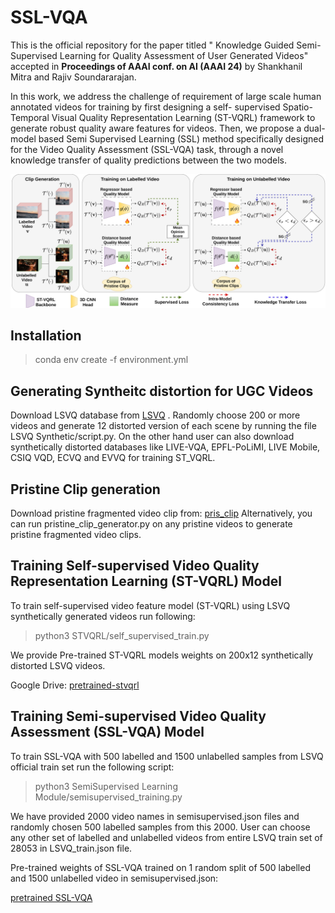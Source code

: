 # SSL-VQA
This is the official repository for the paper titled " Knowledge Guided Semi-Supervised Learning for Quality Assessment of User Generated Videos" accepted in **Proceedings of AAAI conf. on AI (AAAI 24)** by Shankhanil Mitra and Rajiv Soundararajan. 

In this work, we address the challenge of requirement of large scale human annotated videos for training by first designing a self- supervised Spatio-Temporal Visual Quality Representation Learning (ST-VQRL) framework to generate robust quality aware features for videos. Then, we propose a dual-model based Semi Supervised Learning (SSL) method specifically designed for the Video Quality Assessment (SSL-VQA) task, through a novel knowledge transfer of quality predictions between the two models.

![SSL-VQA](https://github.com/Shankhanil006/SSL-VQA/blob/main/sslvqa.png?raw=true)

## Installation 
>conda env create -f environment.yml

## Generating Syntheitc distortion for UGC Videos
Download LSVQ database from [LSVQ](https://github.com/baidut/PatchVQ?raw=true) . Randomly choose 200 or more videos and generate 12 distorted version of each scene by running the file LSVQ Synthetic/script.py. On the other hand user can also download synthetically distorted databases like LIVE-VQA, EPFL-PoLiMI, LIVE Mobile, CSIQ VQD, ECVQ and EVVQ for training ST_VQRL.

## Pristine Clip generation
Download pristine fragmented video clip from:
[pris_clip]()
Alternatively, you can run pristine_clip_generator.py on any pristine videos to generate pristine fragmented video clips.
## Training Self-supervised Video Quality Representation Learning (ST-VQRL) Model
To train self-supervised video feature model (ST-VQRL) using LSVQ synthetically generated videos run following:
>python3 STVQRL/self_supervised_train.py

We provide Pre-trained ST-VQRL models weights on 200x12 synthetically distorted LSVQ videos.

Google Drive: [pretrained-stvqrl](https://drive.google.com/file/d/1uE0QgCZAsjXrvRHP_bdC8xVu5xb4eZUa/view?usp=drive_link)

## Training Semi-supervised Video Quality Assessment (SSL-VQA) Model

To train SSL-VQA with 500 labelled and 1500 unlabelled samples from LSVQ official train set run the following script:

> python3 SemiSupervised Learning Module/semisupervised_training.py

We have provided 2000 video names in semisupervised.json files and randomly chosen 500 labelled samples from this 2000. User can choose any other set of labelled and unlabelled videos from entire LSVQ train set of 28053 in LSVQ_train.json file. 

Pre-trained weights of SSL-VQA trained on 1 random split of 500 labelled and 1500 unlabelled video in semisupervised.json:

[pretrained SSL-VQA](https://drive.google.com/file/d/1EHtMEXPpQZAu2GRxG8jgVKxeGrv9JrII/view?usp=drive_link)
